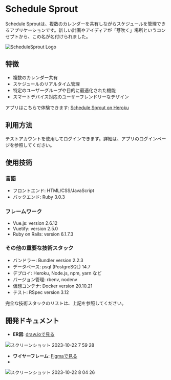 # Schedule Sprout

Schedule Sproutは、複数のカレンダーを共有しながらスケジュールを管理できるアプリケーションです。新しい計画やアイディアが「芽吹く」場所というコンセプトから、この名が名付けられました。

![ScheduleSprout Logo](https://github.com/at-construct/at_calperapp/assets/53667957/ae709d2e-bb89-4c44-bba4-1de151504390)

## 特徴

- 複数のカレンダー共有
- スケジュールのリアルタイム管理
- 特定のユーザーグループや目的に最適化された機能
- スマートデバイス対応のユーザーフレンドリーなデザイン

アプリはこちらで体験できます: [Schedule Sprout on Heroku](https://atcalperapp.herokuapp.com)

## 利用方法

テストアカウントを使用してログインできます。詳細は、アプリのログインページを参照してください。

## 使用技術

### 言語

- フロントエンド: HTML/CSS/JavaScript
- バックエンド: Ruby 3.0.3

### フレームワーク

- Vue.js: version 2.6.12
- Vuetify: version 2.5.0
- Ruby on Rails: version 6.1.7.3

### その他の重要な技術スタック

- バンドラー: Bundler version 2.2.3
- データベース: psql (PostgreSQL) 14.7
- デプロイ: Heroku, Node.js, npm, yarn など
- バージョン管理: rbenv, nodenv
- 仮想コンテナ: Docker version 20.10.21
- テスト: RSpec version 3.12

完全な技術スタックのリストは、上記を参照してください。

## 開発ドキュメント
- **ER図**: [draw.ioで見る](https://drive.google.com/file/d/16WPz3Gy2zRo2jvZ1gurGjPuHZK5V9D_e/view?usp=sharing)

![スクリーンショット 2023-10-22 7 59 28](https://github.com/at-construct/at_calperapp/assets/53667957/45940dca-2b4f-464f-a8dc-790406e4d146)


  - **ワイヤーフレーム**: [Figmaで見る](https://www.figma.com/file/9sbh0YsDvY7A1g6dT118Wg/CalApp-FrameWork?type=design&node-id=0%3A1&mode=design&t=knC9uxerccmTCOUC-1)
  - 
![スクリーンショット 2023-10-22 8 04 26](https://github.com/at-construct/at_calperapp/assets/53667957/5bf26daf-3a30-46fc-92ed-2e9c8c0ee2bb)


